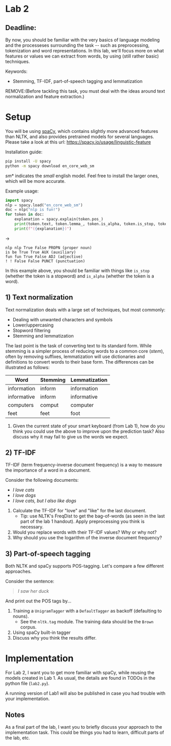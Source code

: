 # Lab 2
## Deadline: 

By now, you should be familiar with the very basics of language modeling and the processeses surrounding the task -- such as preprocessing, tokenization and word representations.
In this lab, we'll focus more on what features or values we can extract from words, by using (still rather basic) techniques.

Keywords:
- Stemming, TF-IDF, part-of-speech tagging and lemmatization

REMOVE:(Before tackling this task, you must deal with the ideas around text normalization and feature extraction.)

# Setup
You will be using [spaCy](https://spacy.io), which contains slightly more advanced features than NLTK, and also provides pretrained models for several languages. 
Please take a look at this url: https://spacy.io/usage/linguistic-feature 

Installation guide:
```bash
pip install -U spacy
python -m spacy download en_core_web_sm
```
*sm** indicates the *small* english model. Feel free to install the larger ones, which will be more accurate.

Example usage:
```python
import spacy
nlp = spacy.load("en_core_web_sm")
doc = nlp("nlp is fun!")
for token in doc:
    explanation = spacy.explain(token.pos_)
    print(token.text, token.lemma_, token.is_alpha, token.is_stop, token.pos_, end=" ")
    print(f"({explanation})")

```
$\rightarrow$
```
nlp nlp True False PROPN (proper noun)
is be True True AUX (auxiliary)
fun fun True False ADJ (adjective)
! ! False False PUNCT (punctuation)
```

In this example above, you should be familiar with things like `is_stop` (whether the token is a stopword) and `is_alpha` (whether the token is a word).


## 1) Text normalization
Text normalization deals with a large set of techniques, but most commonly:

- Dealing with unwanted characters and symbols
- Lower/uppercasing
- Stopword filtering
- Stemming and lemmatization

The last point is the task of converting text to its standard form. While stemming is a simpler process of reducing words to a common core (*stem*), often by removing suffixes, lemmatization will use dictionaries and definitions to convert words to their base form. The differences can be illustrated as follows:


| Word | Stemming | Lemmatization |
| - | - | - |
| information | inform | information
| informative | inform | informative
| computers | comput | computer
| feet | feet | foot

1. Given the current state of your smart keyboard (from Lab 1), how do you think you could use the above to improve upon the prediction task? Also discuss why it may fail to give us the words we expect.

## 2) TF-IDF

TF-IDF (term frequency-inverse document frequency) is a way to measure the importance of a word in a document.

Consider the following documents:

- *I love cats*
- *I love dogs*
- *I love cats, but I also like dogs*

1. Calculate the TF-IDF for "love" and "like" for the last document.
    - Tip: use NLTK's FreqDist to get the bag-of-words (as seen in the last part of the lab 1 handout). Apply preprocessing you think is necessary.
2. Would you replace words with their TF-IDF values? Why or why not?
3. Why should you use the logarithm of the inverse document frequency?

## 3) Part-of-speech tagging
Both NLTK and spaCy supports POS-tagging. Let's compare a few different approaches.

Consider the sentence:

> *I saw her duck*

And print out the POS tags by...

1. Training a `UnigramTagger` with a `DefaultTagger` as backoff (defaulting to nouns).
    - See the `nltk.tag` module. The training data should be the `Brown` corpus.
2. Using spaCy built-in tagger
3. Discuss why you think the results differ.

# Implementation
For Lab 2, I want you to get more familiar with spaCy, while reusing the models created in Lab 1. As usual, the details are found in TODOs in the python file (`lab2.py`). 

A running version of Lab1 will also be published in case you had trouble with your implementation.

## Notes
As a final part of the lab, I want you to briefly discuss your approach to the implementation task. This could be things you had to learn, difficult parts of the lab, etc.